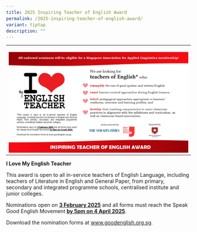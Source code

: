 ```yaml
---
title: 2025 Inspiring Teacher of English Award
permalink: /2025-inspiring-teacher-of-english-award/
variant: tiptap
description: ""
---
```

<table style="minWidth: 25px">
<colgroup>
<col>
</colgroup>
<tbody>
<tr>
<th rowspan="1" colspan="1">
<p></p>
<div class="isomer-image-wrapper">
<img style="width: 100%" height="auto" width="100%" alt="I Love My English Teacher" src="/images/Announcement/i_love_my_eng_tr2025.png">
</div>
</th>
</tr>
</tbody>
</table>
<p><strong>I Love My English Teacher</strong>
</p>
<p>This award is open to all in-service teachers of English Language, including
teachers of Literature in English and General Paper, from primary, secondary
and integrated programme schools, centralised institute and junior colleges.</p>
<p>Nominations open on <strong><u>3 February 2025</u></strong> and all forms
must reach the Speak Good English Movement <strong><u>by 5pm on 4 April 2025</u></strong>.</p>
<p>Download the nomination forms at <a href="http://www.goodenglish.org.sg" rel="noopener noreferrer nofollow" target="_blank">www.goodenglish.org.sg</a>.</p>